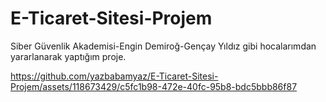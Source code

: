 # E-Ticaret-Sitesi-Projem
Siber Güvenlik Akademisi-Engin Demiroğ-Gençay Yıldız gibi hocalarımdan yararlanarak yaptığım proje.


https://github.com/yazbabamyaz/E-Ticaret-Sitesi-Projem/assets/118673429/c5fc1b98-472e-40fc-95b8-bdc5bbb86f87


